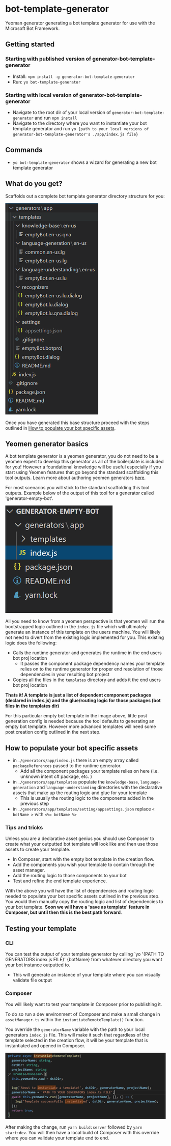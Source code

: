 # bot-template-generator

Yeoman generator generating a bot template generator for use with the Microsoft Bot Framework.

## Getting started

### Starting with published version of generator-bot-template-generator 
- Install: `npm install -g generator-bot-template-generator`
- Run: `yo bot-template-generator`

### Starting with local version of generator-bot-template-generator 
- Navigate to the root dir of your local version of `generator-bot-template-generator` and run `npm install`
- Navigate to the directory where you want to instantiate your bot template generator and run `yo {path to your local versions of generator-bot-template-generator's ./app/index.js file}`

## Commands

* `yo bot-template-generator` shows a wizard for generating a new bot template generator

## What do you get?

Scaffolds out a complete bot template generator directory structure for you:

![](../assets/generatorFileStructure.png)

Once you have generated this base structure proceed with the steps outlined in [How to populate your bot specific assets](#How-to-populate-your-bot-specific-assets).

## Yeomen generator basics

A bot template generator is a yeomen generator, you do not need to be a yeomen expert to develop this generator as all of the boilerplate is included for you! However a foundational knowledge will be useful especially if you start using Yeomen features that go beyond the standard scaffolding this tool outputs. Learn more about authoring yeomen generators [here](https://yeoman.io/authoring/).

For most scenarios you will stick to the standard scaffolding this tool outputs. Example below of the output of this tool for a generator called 'generator-empty-bot'.

![](../assets/emptyBotGeneratorFileStructure.PNG)

All you need to know from a yeomen perspective is that yeomen will run the bootstrapped logic outlined in the `index.js` file which will ultimately generate an instance of this template on the users machine. You will likely not need to divert from the existing logic implemented for you. This existing logic does the following:

- Calls the runtime generator and generates the runtime in the end users bot proj location
  - It passes the component package dependency names your template relies on to the runtime generator for proper end resolution of those dependencies in your resulting bot project
- Copies all the files in the `templates` directory and adds it the end users bot proj location

**Thats it! A template is just a list of dependent component packages (declared in index.js) and the glue/routing logic for those packages (bot files in the templates dir)**

For this particular empty bot template in the image above, little post generation config is needed because the tool defaults to generating an empty bot template. However more advanced templates will need some post creation config outlined in the next step. 

## How to populate your bot specific assets
- in `./generators/app/index.js` there is an empty array called `packageReferences` passed to the runtime generator. 
  - Add all the component packages your template relies on here (i.e. unknown intent c# package, etc. )
- in `./generators/app/templates` populate the `knowledge-base`, `language-generation` and `language-understanding` directories with the declarative assets that make up the routing logic and glue for your template
  - This is usually the routing logic to the components added in the previous step 
- in `./generators/app/templates/setting/appsettings.json` replace `< botName >` with `<%= botName %>`   

### Tips and tricks
Unless you are a declarative asset genius you should use Composer to create what your outputted bot template will look like and then use those assets to create your template.

- In Composer, start with the empty bot template in the creation flow.
- Add the components you wish your template to contain through the asset manager.
- Add the routing logic to those components to your bot
- Test and refine the end template experience. 

With the above you will have the list of dependencies and routing logic needed to populate your bot specific assets outlined in the previous step. You would then manually copy the routing logic and list of dependencies to your bot template. **Soon we will have a 'save as template' feature in Composer, but until then this is the best path forward**.

## Testing your template
### CLI
You can test the output of your template generator by calling 
`yo '{PATH TO GENERATORS index.js FILE}' {botName} from whatever directory you want your bot instance outputted to. 
  - This will generate an instance of your template where you can visually validate file output
### Composer
You will likely want to test your template in Composer prior to publishing it. 

To do so run a dev environment of Composer and make a small change in `assetManager.ts` within the `instantiateRemoteTemplate()` function. 

You override the `generatorName` variable with the path to your local generators `index.js` file. This will make it such that regardless of the template selected in the creation flow, it will be your template that is instantiated and opened in Composer.

![](../assets/composerTemplateOverride.png)

After making the change, run `yarn build:server` followed by `yarn start:dev`. You will then have a local build of Composer with this override where you can validate your template end to end. 
